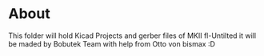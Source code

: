 # About
This folder will hold Kicad Projects and gerber files of MKII fl-Untilted
it will be maded by Bobutek Team with help from Otto von bismax :D
